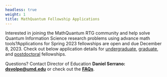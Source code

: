 ```yaml
---
headless: true
weight: 1
title: MathQuantum Fellowship Applications
---
```


Interested in joining the MathQuantum RTG community and help solve Quantum Information Science research problems using advance math tools?Applications for Spring 2023 fellowships are open and due December 8, 2023. Check out below application details for [undergraduate](#undergraduate), [graduate](#graduate), and [postdoctoral](#postdoc) fellowships.

Questions? Contact Director of Education **Daniel Serrano: dsvolpe@umd.edu** or check out the **[FAQs](/faq)**.

